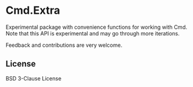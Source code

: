 # Cmd.Extra

Experimental package with convenience functions for working with Cmd.
Note that this API is experimental and may go through more iterations.

Feedback and contributions are very welcome.

## License

BSD 3-Clause License
